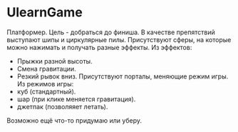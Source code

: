 # UlearnGame
Платформер. 
Цель - добраться до финиша. 
В качестве препятствий выступают шипы и циркулярные пилы. 
Присутствуют сферы, на которые можно нажимать и получать разные эффекты.
Из эффектов:
- Прыжки разной высоты.
- Смена гравитации.
- Резкий рывок вниз.
Присутствуют порталы, меняющие режим игры.
Из режимов игры:
- куб (стандартный).
- шар (при клике меняется гравитация).
- джетпак (позволяяет летать).



Возможно ещё что-то придумаю или уберу.
